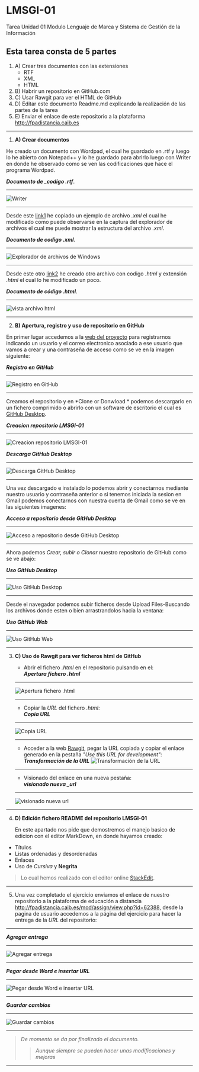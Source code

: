 

# LMSGI-01

Tarea Unidad 01 Modulo Lenguaje de Marca y Sistema de Gestión de la Información

## **Esta tarea consta de 5 partes**  
1. A) Crear tres documentos con las extensiones
    * RTF
    * XML
    * HTML
2. B) Habrir un repositorio en GitHub.com
3. C) Usar Rawgit para ver el HTML de GitHub
4. D) Editar este documento Readme.md explicando la realización de las partes de la tarea
5. E) Enviar el enlace de este repositorio a la plataforma <http://fpadistancia.caib.es>
_____
1. **A) Crear documentos**
  
  He creado un documento con Wordpad, el cual he guardado en .rtf y luego lo he abierto con Notepad++ y lo he guardado para abrirlo luego con Writer en donde he observado como se ven las codificaciones que hace el programa Wordpad.  
  
  ***Documento de _codigo .rtf***.
  ___
  
  ![Writer](https://github.com/andreshmb/Lmsgi/blob/master/Ejercicio_A/archivo-codigo-rtf-4.PNG)
  ___
  
  Desde este [link1]  he copiado un ejemplo de archivo _.xml_ el cual he modificado como puede observarse en la captura del explorador de archivos el cual me puede mostrar la estructura del archivo _.xml_.  
  
  ***Documento de codigo .xml***.
 ___
  
 ![Explorador de archivos de Windows](https://github.com/andreshmb/Lmsgi/blob/master/Ejercicio_A/archivo-codigo-xml-1.PNG)
 ___
 
 Desde este otro [link2] he creado otro archivo con codigo *.html* y extensión *.html*  el cual lo he modificado un poco.  
 
 ***Documento de código .html***.
 ___
 
 ![vista archivo html](https://github.com/andreshmb/Lmsgi/blob/master/Ejercicio_A/captura-html.PNG)
 ___
 
2. **B) Apertura, registro y uso de repositorio en GitHub** 

En primer lugar accedemos a la [web del proyecto] para registrarnos indicando un usuario y el correo electronico asociado a ese usuario que vamos a crear y una  contraseña de acceso como se ve en la imagen siguiente:  

***Registro en GitHub***
___

![Registro en GitHub](https://github.com/andreshmb/Lmsgi/blob/master/Ejercicio_B/abrir-cuenta-github.PNG)
___

Creamos el repositorio y en *Clone or Donwload	* podemos descargarlo en un fichero comprimido o abrirlo con un software de escritorio el cual es [GitHub Desktop].  

***Creacion repositorio LMSGI-01***
___

![Creacion repositorio LMSGI-01](https://github.com/andreshmb/Lmsgi/blob/master/Ejercicio_B/repositorio-lmsgi01.PNG)  

***Descarga GitHub Desktop***
___
![Descarga GitHub Desktop](https://github.com/andreshmb/Lmsgi/blob/master/Ejercicio_B/descarga-github-desktop-2.PNG)
___

Una vez descargado e instalado lo podemos abrir y conectarnos mediante nuestro usuario y contraseña anterior o si tenemos iniciada la sesion en Gmail podemos conectarnos con nuestra cuenta de Gmail como se ve en las siguientes imagenes:  

***Acceso a repositorio desde GitHub Desktop***
___

![Acceso a repositorio desde GitHub Desktop](https://github.com/andreshmb/Lmsgi/blob/master/Ejercicio_B/acceso-github-desktop-6.PNG)
___

Ahora podemos *Crear, subir o Clonar* nuestro  repositorio de GitHub como se ve abajo:  

***Uso GitHub Desktop***
___

![Uso GitHub Desktop](https://github.com/andreshmb/Lmsgi/blob/master/Ejercicio_B/add-repositorio-local-desde-desktop.PNG)
___

Desde el navegador podemos subir ficheros desde Upload Files-Buscando los archivos donde esten o bien arrastrandolos hacia la ventana:  

***Uso GitHub Web***
___

![Uso GitHub Web](https://github.com/andreshmb/Lmsgi/blob/master/Ejercicio_B/subida-archivos-1.PNG)
___

3. **C) Uso de Rawgit para ver ficheros html de GitHub**  

	+ Abrir el fichero _.html_ en el repositorio pulsando en el:  
	***Apertura fichero .html***
	___
	![Apertura fichero .html](https://github.com/andreshmb/Lmsgi/blob/master/Ejercicio_C/fichero-html-apertura.PNG)
	___
	+ Copiar la _URL_ del fichero _.html_:  
	***Copia URL***
	___
	![Copia URL](https://github.com/andreshmb/Lmsgi/blob/master/Ejercicio_C/copia-url-fichero-html.PNG)
	___
	+ Acceder a la web [Rawgit](http://raw.githack.com/), pegar la URL copiada y copiar el enlace generado en la pestaña _"Use this URL for development"_:  
	***Transformación de la URL*** 
        ![Transformación de la URL](https://github.com/andreshmb/Lmsgi/blob/master/Ejercicio_C/uso-rawgit-1.PNG)
	___
	+ Visionado del enlace en una nueva pestaña:  
	***visionado nueva _url***  
	___
	![visionado nueva _url_](https://github.com/andreshmb/Lmsgi/blob/master/Ejercicio_C/visionado-fichero-html-navegador.PNG)	
___
	
4. **D) Edición fichero README del repositorio LMSGI-01**

	En este apartado nos pide que demostremos el manejo basico de edicion con el editor MarkDown, en donde hayamos creado:
	
+ Títulos
+ Listas ordenadas y desordenadas
+ Enlaces
+ Uso de _Cursiva_ y **Negrita**

>Lo cual hemos realizado con el editor online [StackEdit](https://stackedit.io/).
___

5. Una vez completado el ejercicio enviamos el enlace de nuestro repositorio a la plataforma de educación a distancia <http://fpadistancia.caib.es/mod/assign/view.php?id=62388>, desde la pagina de usuario accedemos a la página del ejercicio para hacer la entrega de la _URL_ del repositorio:  
___
***Agregar entrega***
___
![Agregar entrega](https://github.com/andreshmb/Lmsgi/blob/master/Ejercicio_E/agregar-entrega.PNG)  
___
***Pegar desde Word e insertar URL***
___
![Pegar desde Word e insertar URL](https://github.com/andreshmb/Lmsgi/blob/master/Ejercicio_E/agregar-entrega-1.PNG)  
___
***Guardar cambios***
___
![Guardar cambios](https://github.com/andreshmb/Lmsgi/blob/master/Ejercicio_E/agregar-entrega-2.PNG)
 ___
> _De momento se da por finalizado el documento._
>>_Aunque siempre se pueden hacer unas modificaciones y mejoras_
___

[link1]:https://www.w3schools.com/xml/default.asp
[link2]:https://www.w3schools.com/html/
[web del proyecto]:https://github.com/
[GitHub Desktop]:https://desktop.github.com/




<!--stackedit_data:
eyJoaXN0b3J5IjpbLTc1NDg5NzU3XX0=
-->

